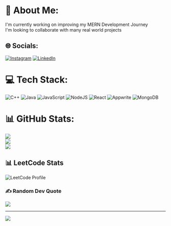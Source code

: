 # 💫 About Me:
I'm currently working on improving my MERN Development Journey<br>I'm looking to collaborate with many real world projects<br>


## 🌐 Socials:
[![Instagram](https://img.shields.io/badge/Instagram-%23E4405F.svg?logo=Instagram&logoColor=white)](https://www.instagram.com/__navan___/) [![LinkedIn](https://img.shields.io/badge/LinkedIn-%230077B5.svg?logo=linkedin&logoColor=white)](https://www.linkedin.com/in/navan-n-574b04314/) 

# 💻 Tech Stack:
![C++](https://img.shields.io/badge/c++-%2300599C.svg?style=for-the-badge&logo=c%2B%2B&logoColor=white) ![Java](https://img.shields.io/badge/java-%23ED8B00.svg?style=for-the-badge&logo=openjdk&logoColor=white) ![JavaScript](https://img.shields.io/badge/javascript-%23323330.svg?style=for-the-badge&logo=javascript&logoColor=%23F7DF1E) ![NodeJS](https://img.shields.io/badge/node.js-6DA55F?style=for-the-badge&logo=node.js&logoColor=white) ![React](https://img.shields.io/badge/react-%2320232a.svg?style=for-the-badge&logo=react&logoColor=%2361DAFB) ![Appwrite](https://img.shields.io/badge/Appwrite-%23FD366E.svg?style=for-the-badge&logo=appwrite&logoColor=white) ![MongoDB](https://img.shields.io/badge/MongoDB-%234ea94b.svg?style=for-the-badge&logo=mongodb&logoColor=white)
# 📊 GitHub Stats:
![](https://github-readme-stats.vercel.app/api?username=Navan-2005&theme=blue_navy&hide_border=false&include_all_commits=false&count_private=false)<br/>
![](https://github-readme-streak-stats.herokuapp.com/?user=Navan-2005&theme=blue_navy&hide_border=false)<br/>
![](https://github-readme-stats.vercel.app/api/top-langs/?username=Navan-2005&theme=blue_navy&hide_border=false&include_all_commits=false&count_private=false&layout=compact)


## 📊 LeetCode Stats
![LeetCode Profile](https://leetcard.jacoblin.cool/Navan_05?theme=dark&ext=heatmap)

### ✍️ Random Dev Quote
![](https://quotes-github-readme.vercel.app/api?type=horizontal&theme=radical)

---
[![](https://visitcount.itsvg.in/api?id=Navan-2005&icon=0&color=0)](https://visitcount.itsvg.in)

<!-- Proudly created with GPRM ( https://gprm.itsvg.in ) -->
